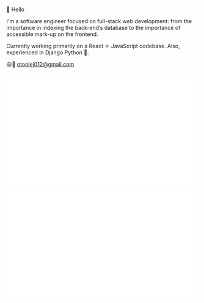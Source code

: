 👋 Hello

I'm a software engineer focused on full-stack web development: from the importance in indexing the back-end’s database to the importance of accessible mark-up on the frontend.

Currently working primarily on a React ⚛️ JavaScript codebase. Also, experienced in Django Python 🐍.

😃💬 otoolej012@gmail.com

![James O'Toole's GitHub Statistics](https://raw.githubusercontent.com/SmileyJames/github-stats/master/generated/overview.svg)
![Languages Used (By File Size)](https://raw.githubusercontent.com/SmileyJames/github-stats/master/generated/languages.svg)
